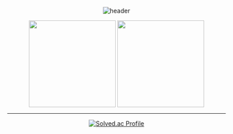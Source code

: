 <div align="center">

  
![header](https://capsule-render.vercel.app/api?type=waving&color=gradient&height=200&section=header&text=👨‍💻HunTeac&fontSize=60&fontColor=ffffff&fontAlign=50)


</div>


<div align="center">

<img height=200 align="center" src="https://github-readme-stats.vercel.app/api?username=HunTeac&show_icons=true&theme=tokyonight"/>

<img height=200 align="center" src="https://github-readme-stats.vercel.app/api/top-langs/?username=HunTeac&layout=compact&theme=tokyonight" />

</div>


------------

<div align="center">


  
[![Solved.ac Profile](http://mazassumnida.wtf/api/v2/generate_badge?boj=98cline)](https://solved.ac/98cline/)  

</div>
